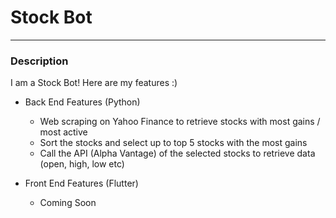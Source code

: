 # Stock Bot
-----
### Description
I am a Stock Bot! Here are my features :)

* Back End Features (Python)

  * Web scraping on Yahoo Finance to retrieve stocks with most gains / most active 
  * Sort the stocks and select up to top 5 stocks with the most gains 
  * Call the API (Alpha Vantage) of the selected stocks to retrieve data (open, high, low etc) 
  
* Front End Features (Flutter)

  * Coming Soon

  
